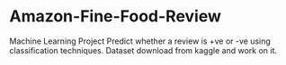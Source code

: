 # Amazon-Fine-Food-Review
Machine Learning Project 
Predict whether a review is +ve or -ve using classification techniques.
Dataset download from kaggle and work on it. 
